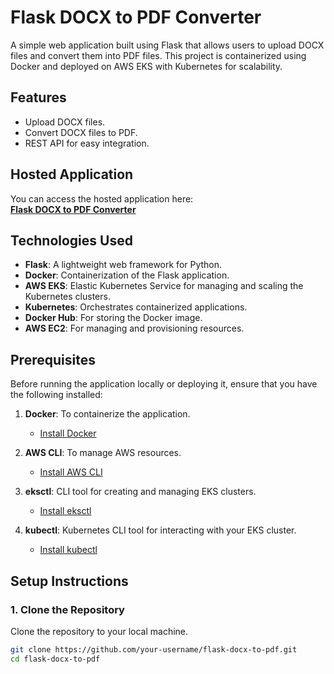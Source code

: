 # Flask DOCX to PDF Converter

A simple web application built using Flask that allows users to upload DOCX files and convert them into PDF files. This project is containerized using Docker and deployed on AWS EKS with Kubernetes for scalability.

## Features
- Upload DOCX files.
- Convert DOCX files to PDF.
- REST API for easy integration.

## Hosted Application
You can access the hosted application here:  
**[Flask DOCX to PDF Converter](http://a6e3b39e5ea6341baa15f89fa9a594ce-713884598.ap-south-1.elb.amazonaws.com:5000/)**

## Technologies Used
- **Flask**: A lightweight web framework for Python.
- **Docker**: Containerization of the Flask application.
- **AWS EKS**: Elastic Kubernetes Service for managing and scaling the Kubernetes clusters.
- **Kubernetes**: Orchestrates containerized applications.
- **Docker Hub**: For storing the Docker image.
- **AWS EC2**: For managing and provisioning resources.

## Prerequisites

Before running the application locally or deploying it, ensure that you have the following installed:

1. **Docker**: To containerize the application.
   - [Install Docker](https://docs.docker.com/get-docker/)
   
2. **AWS CLI**: To manage AWS resources.
   - [Install AWS CLI](https://docs.aws.amazon.com/cli/latest/userguide/install-cliv2.html)

3. **eksctl**: CLI tool for creating and managing EKS clusters.
   - [Install eksctl](https://eksctl.io/)

4. **kubectl**: Kubernetes CLI tool for interacting with your EKS cluster.
   - [Install kubectl](https://kubernetes.io/docs/tasks/tools/install-kubectl/)

## Setup Instructions

### 1. Clone the Repository
Clone the repository to your local machine.

```bash
git clone https://github.com/your-username/flask-docx-to-pdf.git
cd flask-docx-to-pdf
